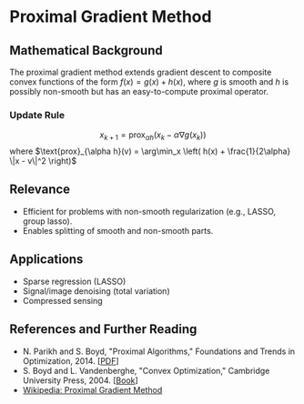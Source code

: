 # Proximal Gradient Method

## Mathematical Background
The proximal gradient method extends gradient descent to composite convex functions of the form $f(x) = g(x) + h(x)$, where $g$ is smooth and $h$ is possibly non-smooth but has an easy-to-compute proximal operator.

### Update Rule
$$
x_{k+1} = \text{prox}_{\alpha h}(x_k - \alpha \nabla g(x_k))
$$
where $\text{prox}_{\alpha h}(v) = \arg\min_x \left( h(x) + \frac{1}{2\alpha} \|x - v\|^2 \right)$

## Relevance
- Efficient for problems with non-smooth regularization (e.g., LASSO, group lasso).
- Enables splitting of smooth and non-smooth parts.

## Applications
- Sparse regression (LASSO)
- Signal/image denoising (total variation)
- Compressed sensing

## References and Further Reading
- N. Parikh and S. Boyd, "Proximal Algorithms," Foundations and Trends in Optimization, 2014. [[PDF](https://web.stanford.edu/~boyd/papers/pdf/prox_algs.pdf)]
- S. Boyd and L. Vandenberghe, "Convex Optimization," Cambridge University Press, 2004. [[Book](https://web.stanford.edu/~boyd/cvxbook/)]
- [Wikipedia: Proximal Gradient Method](https://en.wikipedia.org/wiki/Proximal_gradient_method)
